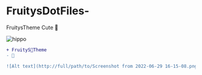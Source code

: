 # FruitysDotFiles-
FruitysTheme Cute 🐰



![hippo](https://media3.giphy.com/media/aUovxH8Vf9qDu/giphy.gif)

````diff
+ FruityS🥐Theme
- 🐰

![Alt text](http://full/path/to/Screenshot from 2022-06-29 16-15-08.png "Optional title")
